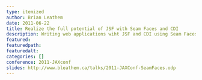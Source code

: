 ```yaml
---
type: itemized
author: Brian Leathem
date: 2011-06-22
title: Realize the full potential of JSF with Seam Faces and CDI
description: Writing web applications wiht JSF and CDI using Seam Faces
featured:
featuredpath:
featuredalt:
categories: []
conference: 2011-JAXconf
slides: http://www.bleathem.ca/talks/2011-JAXConf-SeamFaces.odp
---
```

